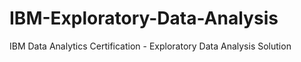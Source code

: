 # IBM-Exploratory-Data-Analysis
 IBM Data Analytics Certification - Exploratory Data Analysis Solution
